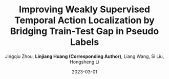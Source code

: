 ---
title: "Improving Weakly Supervised Temporal Action Localization by Bridging Train-Test Gap in Pseudo Labels"
teaser: CVPR2023.png
date: 2023-03-01
author: Jingqiu Zhou, <b>Linjiang Huang (Corresponding Author)</b>, Liang Wang, Si Liu, Hongsheng Li
venue: 'IEEE Conference on Computer Vision and Pattern Recognition (CVPR)'
paperurl: https://openaccess.thecvf.com/content/CVPR2023/papers/Zhou_Improving_Weakly_Supervised_Temporal_Action_Localization_by_Bridging_Train-Test_Gap_CVPR_2023_paper.pdf
codeurl: https://github.com/zhou745/GauFuse_WSTAL
---